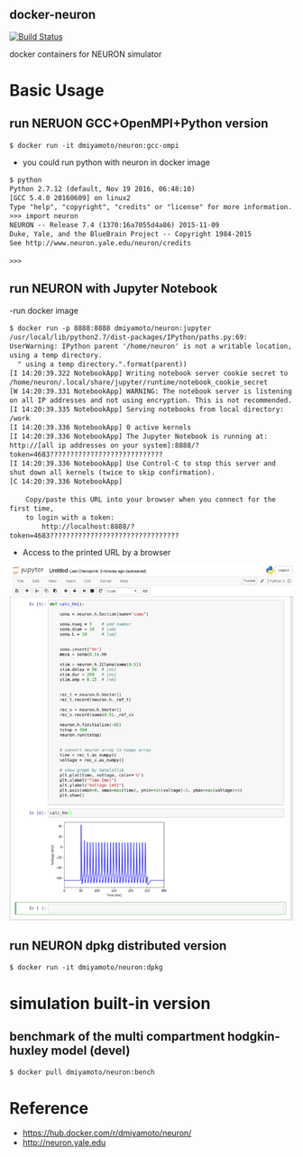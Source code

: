 docker-neuron
---

[![Build Status](https://travis-ci.org/DaisukeMiyamoto/docker-neuron.svg?branch=master)](https://travis-ci.org/DaisukeMiyamoto/docker-neuron)

docker containers for NEURON simulator

# Basic Usage

## run NERUON GCC+OpenMPI+Python version

```
$ docker run -it dmiyamoto/neuron:gcc-ompi
```


- you could run python with neuron in docker image

```
$ python
Python 2.7.12 (default, Nov 19 2016, 06:48:10)
[GCC 5.4.0 20160609] on linux2
Type "help", "copyright", "credits" or "license" for more information.
>>> import neuron
NEURON -- Release 7.4 (1370:16a7055d4a86) 2015-11-09
Duke, Yale, and the BlueBrain Project -- Copyright 1984-2015
See http://www.neuron.yale.edu/neuron/credits

>>>
```

## run NEURON with Jupyter Notebook
-run docker image

```
$ docker run -p 8888:8888 dmiyamoto/neuron:jupyter
/usr/local/lib/python2.7/dist-packages/IPython/paths.py:69: UserWarning: IPython parent '/home/neuron' is not a writable location, using a temp directory.
  " using a temp directory.".format(parent))
[I 14:20:39.322 NotebookApp] Writing notebook server cookie secret to /home/neuron/.local/share/jupyter/runtime/notebook_cookie_secret
[W 14:20:39.331 NotebookApp] WARNING: The notebook server is listening on all IP addresses and not using encryption. This is not recommended.
[I 14:20:39.335 NotebookApp] Serving notebooks from local directory: /work
[I 14:20:39.336 NotebookApp] 0 active kernels 
[I 14:20:39.336 NotebookApp] The Jupyter Notebook is running at: http://[all ip addresses on your system]:8888/?token=4683????????????????????????????
[I 14:20:39.336 NotebookApp] Use Control-C to stop this server and shut down all kernels (twice to skip confirmation).
[C 14:20:39.336 NotebookApp] 
    
    Copy/paste this URL into your browser when you connect for the first time,
    to login with a token:
        http://localhost:8888/?token=4683????????????????????????????????
```

- Access to the printed URL by a browser

![jupyter-neuron](./docs/images/neuron-jupyter.png)


## run NEURON dpkg distributed version

```
$ docker run -it dmiyamoto/neuron:dpkg
```

# simulation built-in version
## benchmark of the multi compartment hodgkin-huxley model (devel)

```
$ docker pull dmiyamoto/neuron:bench
```


# Reference
- https://hub.docker.com/r/dmiyamoto/neuron/
- http://neuron.yale.edu


